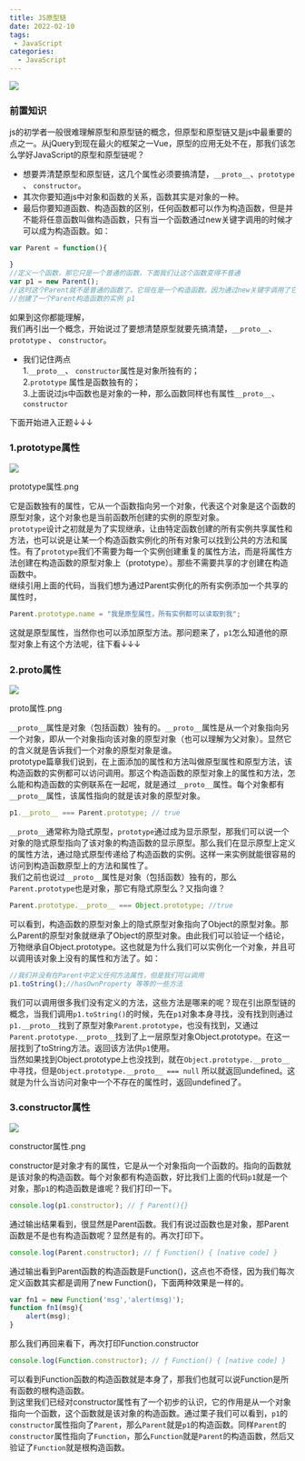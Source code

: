 ```yaml
---
title: JS原型链
date: 2022-02-10
tags:
 - JavaScript
categories:
  - JavaScript
---
```

![](C:\Users\xin\AppData\Roaming\marktext\images\2022-02-10-11-43-22-image.png)

### 前置知识

js的初学者一般很难理解原型和原型链的概念，但原型和原型链又是js中最重要的点之一。从jQuery到现在最火的框架之一Vue，原型的应用无处不在，那我们该怎么学好JavaScript的原型和原型链呢？

- 想要弄清楚原型和原型链，这几个属性必须要搞清楚，`__proto__`、`prototype` 、 `constructor`。
- 其次你要知道js中对象和函数的关系，函数其实是对象的一种。
- 最后你要知道函数、构造函数的区别，任何函数都可以作为构造函数，但是并不能将任意函数叫做构造函数，只有当一个函数通过new关键字调用的时候才可以成为构造函数。如：

```js
var Parent = function(){

}
//定义一个函数，那它只是一个普通的函数，下面我们让这个函数变得不普通
var p1 = new Parent();
//这时这个Parent就不是普通的函数了，它现在是一个构造函数。因为通过new关键字调用了它
//创建了一个Parent构造函数的实例 p1
```

如果到这你都能理解，  
我们再引出一个概念，开始说过了要想清楚原型就要先搞清楚，`__proto__`、`prototype` 、 `constructor`。

- 我们记住两点  
  1.`__proto__`、 `constructor`属性是对象所独有的；  
  2.`prototype` 属性是函数独有的；  
  3.上面说过js中函数也是对象的一种，那么函数同样也有属性`__proto__`、 `constructor`

下面开始进入正题↓↓↓

### 1.prototype属性

![](C:\Users\xin\AppData\Roaming\marktext\images\2022-02-10-11-45-05-image.png)

prototype属性.png

它是函数独有的属性，它从一个函数指向另一个对象，代表这个对象是这个函数的原型对象，这个对象也是当前函数所创建的实例的原型对象。  
`prototype`设计之初就是为了实现继承，让由特定函数创建的所有实例共享属性和方法，也可以说是让某一个构造函数实例化的所有对象可以找到公共的方法和属性。有了`prototype`我们不需要为每一个实例创建重复的属性方法，而是将属性方法创建在构造函数的原型对象上（prototype）。那些不需要共享的才创建在构造函数中。  
继续引用上面的代码，当我们想为通过Parent实例化的所有实例添加一个共享的属性时，

```js
Parent.prototype.name = "我是原型属性，所有实例都可以读取到我";
```

这就是原型属性，当然你也可以添加原型方法。那问题来了，`p1`怎么知道他的原型对象上有这个方法呢，往下看↓↓↓

### 2.proto属性

![](C:\Users\xin\AppData\Roaming\marktext\images\2022-02-10-11-44-50-image.png)

proto属性.png

`__proto__`属性是对象（包括函数）独有的。`__proto__`属性是从一个对象指向另一个对象，即从一个对象指向该对象的原型对象（也可以理解为父对象）。显然它的含义就是告诉我们一个对象的原型对象是谁。  
prototype篇章我们说到，在上面添加的属性和方法叫做原型属性和原型方法，该构造函数的实例都可以访问调用。那这个构造函数的原型对象上的属性和方法，怎么能和构造函数的实例联系在一起呢，就是通过`__proto__`属性。每个对象都有`__proto__`属性，该属性指向的就是该对象的原型对象。

```js
p1.__proto__ === Parent.prototype; // true
```

`__proto__`通常称为隐式原型，`prototype`通过成为显示原型，那我们可以说一个对象的隐式原型指向了该对象的构造函数的显示原型。那么我们在显示原型上定义的属性方法，通过隐式原型传递给了构造函数的实例。这样一来实例就能很容易的访问到构造函数原型上的方法和属性了。  
我们之前也说过`__proto__`属性是对象（包括函数）独有的，那么`Parent.prototype`也是对象，那它有隐式原型么？又指向谁？

```js
Parent.prototype.__proto__ === Object.prototype; //true
```

可以看到，构造函数的原型对象上的隐式原型对象指向了Object的原型对象。那么Parent的原型对象就继承了Object的原型对象。由此我们可以验证一个结论，万物继承自Object.prototype。这也就是为什么我们可以实例化一个对象，并且可以调用该对象上没有的属性和方法了。如：

```js
//我们并没有在Parent中定义任何方法属性，但是我们可以调用
p1.toString();//hasOwnProperty 等等的一些方法
```

我们可以调用很多我们没有定义的方法，这些方法是哪来的呢？现在引出原型链的概念，当我们调用`p1.toString()`的时候，先在`p1`对象本身寻找，没有找到则通过`p1.__proto__`找到了原型对象`Parent.prototype`，也没有找到，又通过`Parent.prototype.__proto__`找到了上一层原型对象Object.prototype。在这一层找到了toString方法。返回该方法供`p1`使用。  
当然如果找到Object.prototype上也没找到，就在`Object.prototype.__proto__`中寻找，但是`Object.prototype.__proto__ === null` 所以就返回undefined。这就是为什么当访问对象中一个不存在的属性时，返回undefined了。

### 3.constructor属性

![](C:\Users\xin\AppData\Roaming\marktext\images\2022-02-10-11-44-35-image.png)

constructor属性.png

constructor是对象才有的属性，它是从一个对象指向一个函数的。指向的函数就是该对象的构造函数。每个对象都有构造函数，好比我们上面的代码`p1`就是一个对象，那`p1`的构造函数是谁呢？我们打印一下。

```js
console.log(p1.constructor); // ƒ Parent(){}
```

通过输出结果看到，很显然是Parent函数。我们有说过函数也是对象，那Parent函数是不是也有构造函数呢？显然是有的。再次打印下。

```js
console.log(Parent.constructor); // ƒ Function() { [native code] }
```

通过输出看到Parent函数的构造函数是Function()，这点也不奇怪，因为我们每次定义函数其实都是调用了new Function()，下面两种效果是一样的。

```js
var fn1 = new Function('msg','alert(msg)');
function fn1(msg){
    alert(msg);
}
```

那么我们再回来看下，再次打印Function.constructor

```js
console.log(Function.constructor); // ƒ Function() { [native code] }
```

可以看到Function函数的构造函数就是本身了，那我们也就可以说Function是所有函数的根构造函数。  
到这里我们已经对constructor属性有了一个初步的认识，它的作用是从一个对象指向一个函数，这个函数就是该对象的构造函数。通过栗子我们可以看到，`p1`的`constructor`属性指向了`Parent`，那么`Parent`就是`p1`的构造函数。同样`Parent`的`constructor`属性指向了`Function`，那么`Function`就是`Parent`的构造函数，然后又验证了`Function`就是根构造函数。
